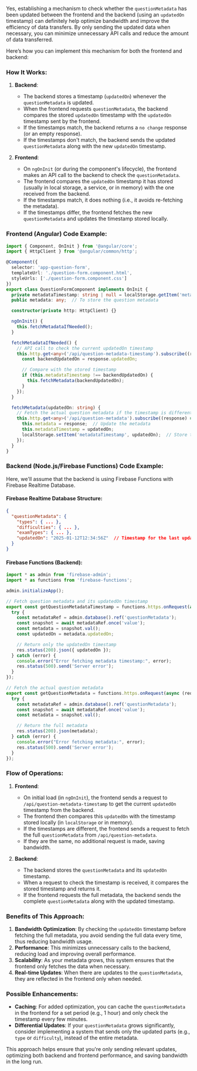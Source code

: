 Yes, establishing a mechanism to check whether the `questionMetadata` has been updated between the frontend and the backend (using an `updatedOn` timestamp) can definitely help optimize bandwidth and improve the efficiency of data transfers. By only sending the updated data when necessary, you can minimize unnecessary API calls and reduce the amount of data transferred.

Here’s how you can implement this mechanism for both the frontend and backend:

### How It Works:
1. **Backend**:
   - The backend stores a timestamp (`updatedOn`) whenever the `questionMetadata` is updated.
   - When the frontend requests `questionMetadata`, the backend compares the stored `updatedOn` timestamp with the `updatedOn` timestamp sent by the frontend.
   - If the timestamps match, the backend returns a `no change` response (or an empty response).
   - If the timestamps don't match, the backend sends the updated `questionMetadata` along with the new `updatedOn` timestamp.

2. **Frontend**:
   - On `ngOnInit` (or during the component's lifecycle), the frontend makes an API call to the backend to check the `questionMetadata`.
   - The frontend compares the `updatedOn` timestamp it has stored (usually in local storage, a service, or in memory) with the one received from the backend.
   - If the timestamps match, it does nothing (i.e., it avoids re-fetching the metadata).
   - If the timestamps differ, the frontend fetches the new `questionMetadata` and updates the timestamp stored locally.

### Frontend (Angular) Code Example:

```typescript
import { Component, OnInit } from '@angular/core';
import { HttpClient } from '@angular/common/http';

@Component({
  selector: 'app-question-form',
  templateUrl: './question-form.component.html',
  styleUrls: ['./question-form.component.css']
})
export class QuestionFormComponent implements OnInit {
  private metadataTimestamp: string | null = localStorage.getItem('metadataTimestamp');
  public metadata: any;  // To store the question metadata

  constructor(private http: HttpClient) {}

  ngOnInit() {
    this.fetchMetadataIfNeeded();
  }

  fetchMetadataIfNeeded() {
    // API call to check the current updatedOn timestamp
    this.http.get<any>('/api/question-metadata-timestamp').subscribe((response) => {
      const backendUpdatedOn = response.updatedOn;

      // Compare with the stored timestamp
      if (this.metadataTimestamp !== backendUpdatedOn) {
        this.fetchMetadata(backendUpdatedOn);
      }
    });
  }

  fetchMetadata(updatedOn: string) {
    // Fetch the actual question metadata if the timestamp is different
    this.http.get<any>('/api/question-metadata').subscribe((response) => {
      this.metadata = response;  // Update the metadata
      this.metadataTimestamp = updatedOn;
      localStorage.setItem('metadataTimestamp', updatedOn);  // Store the new timestamp locally
    });
  }
}
```

### Backend (Node.js/Firebase Functions) Code Example:

Here, we'll assume that the backend is using Firebase Functions with Firebase Realtime Database.

#### Firebase Realtime Database Structure:

```json
{
  "questionMetadata": {
    "types": { ... },
    "difficulties": { ... },
    "examTypes": { ... },
    "updatedOn": "2025-01-12T12:34:56Z"  // Timestamp for the last update
  }
}
```

#### Firebase Functions (Backend):

```typescript
import * as admin from 'firebase-admin';
import * as functions from 'firebase-functions';

admin.initializeApp();

// Fetch question metadata and its updatedOn timestamp
export const getQuestionMetadataTimestamp = functions.https.onRequest(async (req, res) => {
  try {
    const metadataRef = admin.database().ref('questionMetadata');
    const snapshot = await metadataRef.once('value');
    const metadata = snapshot.val();
    const updatedOn = metadata.updatedOn;

    // Return only the updatedOn timestamp
    res.status(200).json({ updatedOn });
  } catch (error) {
    console.error("Error fetching metadata timestamp:", error);
    res.status(500).send('Server error');
  }
});

// Fetch the actual question metadata
export const getQuestionMetadata = functions.https.onRequest(async (req, res) => {
  try {
    const metadataRef = admin.database().ref('questionMetadata');
    const snapshot = await metadataRef.once('value');
    const metadata = snapshot.val();

    // Return the full metadata
    res.status(200).json(metadata);
  } catch (error) {
    console.error("Error fetching metadata:", error);
    res.status(500).send('Server error');
  }
});
```

### Flow of Operations:
1. **Frontend**:
   - On initial load (in `ngOnInit`), the frontend sends a request to `/api/question-metadata-timestamp` to get the current `updatedOn` timestamp from the backend.
   - The frontend then compares this `updatedOn` with the timestamp stored locally (in `localStorage` or in memory).
   - If the timestamps are different, the frontend sends a request to fetch the full `questionMetadata` from `/api/question-metadata`.
   - If they are the same, no additional request is made, saving bandwidth.

2. **Backend**:
   - The backend stores the `questionMetadata` and its `updatedOn` timestamp.
   - When a request to check the timestamp is received, it compares the stored timestamp and returns it.
   - If the frontend requests the full metadata, the backend sends the complete `questionMetadata` along with the updated timestamp.

### Benefits of This Approach:
1. **Bandwidth Optimization**: By checking the `updatedOn` timestamp before fetching the full metadata, you avoid sending the full data every time, thus reducing bandwidth usage.
2. **Performance**: This minimizes unnecessary calls to the backend, reducing load and improving overall performance.
3. **Scalability**: As your metadata grows, this system ensures that the frontend only fetches the data when necessary.
4. **Real-time Updates**: When there are updates to the `questionMetadata`, they are reflected in the frontend only when needed.

### Possible Enhancements:
- **Caching**: For added optimization, you can cache the `questionMetadata` in the frontend for a set period (e.g., 1 hour) and only check the timestamp every few minutes.
- **Differential Updates**: If your `questionMetadata` grows significantly, consider implementing a system that sends only the updated parts (e.g., `type` or `difficulty`), instead of the entire metadata.

This approach helps ensure that you're only sending relevant updates, optimizing both backend and frontend performance, and saving bandwidth in the long run.
